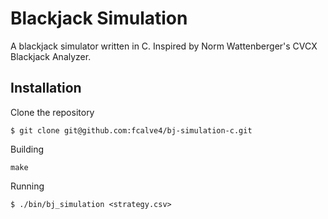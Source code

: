 # Blackjack Simulation
A blackjack simulator written in C. Inspired by Norm Wattenberger's CVCX Blackjack Analyzer.

## Installation

Clone the repository

```
$ git clone git@github.com:fcalve4/bj-simulation-c.git
```

Building

```
make
```

Running

```
$ ./bin/bj_simulation <strategy.csv>
```